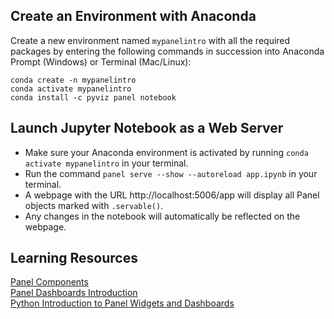 ## Create an Environment with Anaconda
Create a new environment named `mypanelintro` with all the required packages by entering the following commands in succession into Anaconda Prompt (Windows) or Terminal (Mac/Linux):
```
conda create -n mypanelintro
conda activate mypanelintro
conda install -c pyviz panel notebook
```

## Launch Jupyter Notebook as a Web Server
- Make sure your Anaconda environment is activated by running `conda activate mypanelintro` in your terminal.
- Run the command `panel serve --show --autoreload app.ipynb` in your terminal.
- A webpage with the URL http://localhost:5006/app will display all Panel objects marked with `.servable()`.
- Any changes in the notebook will automatically be reflected on the webpage.

## Learning Resources
[Panel Components](https://panel.holoviz.org/user_guide/Components.html)\
[Panel Dashboards Introduction](https://youtu.be/AXpjbJUVeb4)\
[Python Introduction to Panel Widgets and Dashboards](https://youtu.be/ulHnNXNmuig)